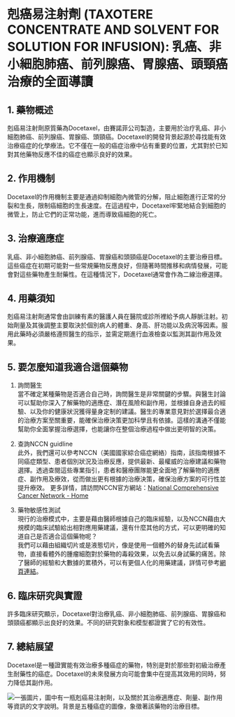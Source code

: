 # 剋癌易注射劑 (TAXOTERE CONCENTRATE AND SOLVENT FOR SOLUTION FOR INFUSION): 乳癌、非小細胞肺癌、前列腺癌、胃腺癌、頭頸癌治療的全面導讀

## 1. 藥物概述

剋癌易注射劑原質藥為Docetaxel，由賽諾菲公司製造，主要用於治疗乳癌、非小細胞肺癌、前列腺癌、胃腺癌、頭頸癌。Docetaxel的開發背景起源於尋找能有效治療癌症的化學療法。它不僅在一般的癌症治療中佔有重要的位置，尤其對於已知對其他藥物反應不佳的癌症也顯示良好的效果。

## 2. 作用機制

Docetaxel的作用機制主要是通過抑制細胞內微管的分解，阻止細胞進行正常的分裂和生長，限制癌細胞的生長速度。在這過程中，Docetaxel牢緊地結合到細胞的微管上，防止它們的正常功能，進而導致癌細胞的死亡。

## 3. 治療適應症

乳癌、非小細胞肺癌、前列腺癌、胃腺癌和頭頸癌是Docetaxel的主要治療目標。這些癌症在初期可能對一些常規藥物反應良好，但隨著時間推移和病情發展，可能會對這些藥物產生耐藥性。在這種情況下，Docetaxel通常會作為二線治療選擇。

## 4. 用藥須知

剋癌易注射劑通常會由訓練有素的醫護人員在醫院或診所裡給予病人靜脈注射。初始劑量及其後調整主要取決於個別病人的體重、身高、肝功能以及病況等因素。服用此藥時必須嚴格遵照醫生的指示，並需定期進行血液檢查以監測其副作用及效果。

## 5. 要怎麼知道我適合這個藥物 

1. 詢問醫生  
當不確定某種藥物是否適合自己時，詢問醫生是非常關鍵的步驟。與醫生討論可以幫助你深入了解藥物的適應症、潛在風險和副作用，並根據自身過去的經驗、以及你的健康狀況獲得量身定制的建議。醫生的專業意見對於選擇最合適的治療方案至關重要，能確保治療決策更加科學且有依據。這樣的溝通不僅能幫助你全面掌握治療選擇，也能讓你在整個治療過程中做出更明智的決策。 

2. 查詢NCCN guidline  
此外，我們還可以參考NCCN（美國國家綜合癌症網絡）指南，該指南根據不同癌症類型、患者個別狀況及治療反應，提供最新、最權威的治療建議和藥物選擇。透過查閱這些專業指引，患者和醫療團隊能更全面地了解藥物的適應症、副作用及療效，從而做出更有根據的治療決策，確保治療方案的可行性並提升療效。 
更多詳情，請訪問NCCN官方網站：[National Comprehensive Cancer Network - Home](https://www.nccn.org/)

3. 藥物敏感性測試  
現行的治療模式中，主要是藉由醫師根據自己的臨床經驗，以及NCCN藉由大規模的臨床試驗給出相對應用藥建議，還有什麼其他的方式，可以更明確的知道自己是否適合這個藥物呢？   
我們可以藉由組織切片或是液態切片，像是使用一個體外的替身先試試看藥物，直接看體外的腫瘤細胞對於藥物的毒殺效果，以免去以身試藥的痛苦。除了醫師的經驗和大數據的累積外，可以有更個人化的用藥建議，詳情可參考[網頁連結](https://info.cancerfree.io/)。

## 6. 臨床研究與實證

許多臨床研究顯示，Docetaxel對治療乳癌、非小細胞肺癌、前列腺癌、胃腺癌和頭頸癌都顯示出良好的效果。不同的研究對象和模型都證實了它的有效性。

## 7. 總結展望

Docetaxel是一種證實能有效治療多種癌症的藥物，特別是對於那些對初級治療產生耐藥性的癌症。Docetaxel的未來發展方向可能會集中在提高其效用的同時，努力降低其副作用。

![一張圖片，圖中有一瓶剋癌易注射劑，以及關於其治療適應症、劑量、副作用等資訊的文字說明。背景是五種癌症的圖像，象徵著該藥物的治療目標。](https://i.imgur.com/a03C2vR.jpeg)